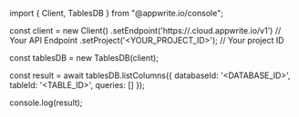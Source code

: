 import { Client, TablesDB } from "@appwrite.io/console";

const client = new Client()
    .setEndpoint('https://<REGION>.cloud.appwrite.io/v1') // Your API Endpoint
    .setProject('<YOUR_PROJECT_ID>'); // Your project ID

const tablesDB = new TablesDB(client);

const result = await tablesDB.listColumns({
    databaseId: '<DATABASE_ID>',
    tableId: '<TABLE_ID>',
    queries: []
});

console.log(result);

